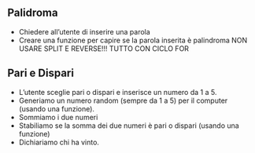## Palidroma
 - Chiedere all’utente di inserire una parola
 - Creare una funzione per capire se la parola inserita è palindroma
   NON USARE SPLIT E REVERSE!!! TUTTO CON CICLO FOR


## Pari e Dispari
 - L’utente sceglie pari o dispari e inserisce un numero da 1 a 5.
 - Generiamo un numero random (sempre da 1 a 5) per il computer (usando una funzione).
 - Sommiamo i due numeri
 - Stabiliamo se la somma dei due numeri è pari o dispari (usando una funzione)
 - Dichiariamo chi ha vinto.


